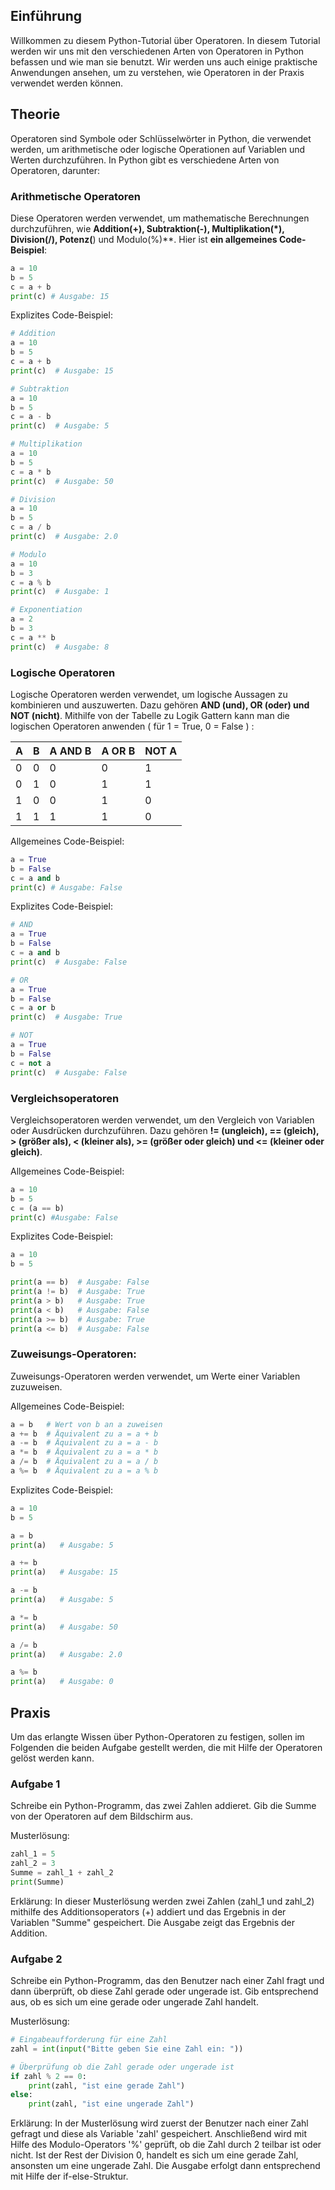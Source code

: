 ## Einführung
Willkommen zu diesem Python-Tutorial über Operatoren. In diesem Tutorial werden wir uns mit den verschiedenen Arten von Operatoren in Python befassen und wie man sie benutzt. Wir werden uns auch einige praktische Anwendungen ansehen, um zu verstehen, wie Operatoren in der Praxis verwendet werden können.

## Theorie
Operatoren sind Symbole oder Schlüsselwörter in Python, die verwendet werden, um arithmetische oder logische Operationen auf Variablen und Werten durchzuführen. In Python gibt es verschiedene Arten von Operatoren, darunter:

### Arithmetische Operatoren
Diese Operatoren werden verwendet, um mathematische Berechnungen durchzuführen, wie **Addition(+), Subtraktion(-), Multiplikation(*), Division(/), Potenz(**) und Modulo(%)**.
Hier ist **ein allgemeines Code-Beispiel**:

```python
a = 10
b = 5
c = a + b
print(c) # Ausgabe: 15
```

Explizites Code-Beispiel:

```python
# Addition
a = 10
b = 5
c = a + b
print(c)  # Ausgabe: 15

# Subtraktion
a = 10
b = 5
c = a - b
print(c)  # Ausgabe: 5

# Multiplikation
a = 10
b = 5
c = a * b
print(c)  # Ausgabe: 50

# Division
a = 10
b = 5
c = a / b
print(c)  # Ausgabe: 2.0

# Modulo
a = 10
b = 3
c = a % b
print(c)  # Ausgabe: 1

# Exponentiation
a = 2
b = 3
c = a ** b
print(c)  # Ausgabe: 8
```

### Logische Operatoren
Logische Operatoren werden verwendet, um logische Aussagen zu kombinieren und auszuwerten. Dazu gehören **AND (und), OR (oder) und NOT (nicht)**. 
Mithilfe von der Tabelle zu Logik Gattern kann man die logischen Operatoren anwenden ( für 1 = True, 0 = False )  : 


| A | B | A AND B | A OR B | NOT A |
|---|---|---------|--------|-------|
| 0 | 0 | 0       | 0      | 1     |
| 0 | 1 | 0       | 1      | 1     |
| 1 | 0 | 0       | 1      | 0     |
| 1 | 1 | 1       | 1      | 0     |


Allgemeines Code-Beispiel:

```python
a = True
b = False
c = a and b
print(c) # Ausgabe: False
```
Explizites Code-Beispiel:

```python
# AND
a = True
b = False
c = a and b
print(c)  # Ausgabe: False

# OR
a = True
b = False
c = a or b
print(c)  # Ausgabe: True

# NOT
a = True
b = False
c = not a
print(c)  # Ausgabe: False
```

### Vergleichsoperatoren
Vergleichsoperatoren werden verwendet, um den Vergleich von Variablen oder Ausdrücken durchzuführen. Dazu gehören **!= (ungleich), == (gleich), > (größer als), < (kleiner als), >= (größer oder gleich) und <= (kleiner oder gleich)**.

Allgemeines Code-Beispiel:

```python
a = 10
b = 5
c = (a == b)
print(c) #Ausgabe: False
```
Explizites Code-Beispiel:

```python
a = 10
b = 5

print(a == b)  # Ausgabe: False
print(a != b)  # Ausgabe: True
print(a > b)   # Ausgabe: True
print(a < b)   # Ausgabe: False
print(a >= b)  # Ausgabe: True
print(a <= b)  # Ausgabe: False
```
### Zuweisungs-Operatoren:
Zuweisungs-Operatoren werden verwendet, um Werte einer Variablen zuzuweisen.

Allgemeines Code-Beispiel:

```python
a = b   # Wert von b an a zuweisen
a += b  # Äquivalent zu a = a + b
a -= b  # Äquivalent zu a = a - b
a *= b  # Äquivalent zu a = a * b
a /= b  # Äquivalent zu a = a / b
a %= b  # Äquivalent zu a = a % b
```
Explizites Code-Beispiel:

```python
a = 10
b = 5

a = b      
print(a)   # Ausgabe: 5

a += b
print(a)   # Ausgabe: 15

a -= b  
print(a)   # Ausgabe: 5

a *= b  
print(a)   # Ausgabe: 50

a /= b  
print(a)   # Ausgabe: 2.0

a %= b  
print(a)   # Ausgabe: 0
```

## Praxis

Um das erlangte Wissen über Python-Operatoren zu festigen, sollen im Folgenden die beiden Aufgabe gestellt werden, die mit Hilfe der Operatoren gelöst werden kann.

### Aufgabe 1
Schreibe ein Python-Programm, das zwei Zahlen addieret. Gib die Summe von der Operatoren auf dem Bildschirm aus.

Musterlösung: 
```python
zahl_1 = 5
zahl_2 = 3
Summe = zahl_1 + zahl_2
print(Summe)
```
Erklärung: In dieser Musterlösung werden zwei Zahlen (zahl_1 und zahl_2) mithilfe des Additionsoperators (+) addiert und das Ergebnis in der Variablen "Summe" gespeichert. Die Ausgabe zeigt das Ergebnis der Addition.

### Aufgabe 2
Schreibe ein Python-Programm, das den Benutzer nach einer Zahl fragt und dann überprüft, ob diese Zahl gerade oder ungerade ist. Gib entsprechend aus, ob es sich um eine gerade oder ungerade Zahl handelt.

Musterlösung:
```python
# Eingabeaufforderung für eine Zahl
zahl = int(input("Bitte geben Sie eine Zahl ein: "))

# Überprüfung ob die Zahl gerade oder ungerade ist
if zahl % 2 == 0:
    print(zahl, "ist eine gerade Zahl")
else:
    print(zahl, "ist eine ungerade Zahl")
```

Erklärung: In der Musterlösung wird zuerst der Benutzer nach einer Zahl gefragt und diese als Variable 'zahl' gespeichert. Anschließend wird mit Hilfe des Modulo-Operators '%' geprüft, ob die Zahl durch 2 teilbar ist oder nicht. Ist der Rest der Division 0, handelt es sich um eine gerade Zahl, ansonsten um eine ungerade Zahl. Die Ausgabe erfolgt dann entsprechend mit Hilfe der if-else-Struktur.







